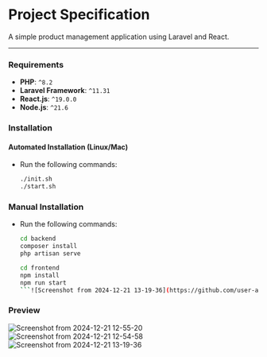 # Project Specification

A simple product management application using Laravel and React.

---

### Requirements

- **PHP**: `^8.2`
- **Laravel Framework**: `^11.31`
- **React.js**: `^19.0.0`
- **Node.js**: `^21.6`

### Installation

#### Automated Installation (Linux/Mac)

- Run the following commands:
  ```bash
  ./init.sh
  ./start.sh
  ```

### Manual Installation

- Run the following commands:

  ```bash
  cd backend
  composer install
  php artisan serve

  cd frontend
  npm install
  npm run start
  ```![Screenshot from 2024-12-21 13-19-36](https://github.com/user-attachments/assets/b68b5be1-9635-4435-9667-61cd560d5aa4)

### Preview
![Screenshot from 2024-12-21 12-55-20](https://github.com/user-attachments/assets/186b6673-906f-47a5-bc34-4ff7c580bc0f)
![Screenshot from 2024-12-21 12-54-58](https://github.com/user-attachments/assets/21e8b09e-96b3-4eaa-8b09-1b1b4e9f0f9e)
![Screenshot from 2024-12-21 13-19-36](https://github.com/user-attachments/assets/0ac67803-cab0-412f-90b6-16ddd221f8fb)



